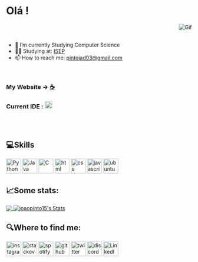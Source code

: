 # Olá ! 

<img class="boas" align='right' src="https://media1.giphy.com/media/qgQUggAC3Pfv687qPC/giphy.gif?cid=ecf05e47nplzbut2c0p233ujgdror5ni6r0jj2j6eck9umx1&rid=giphy.gif&ct=g" alt="Gif" >

<br>
<br>

- 🌱 I’m currently Studying Computer Science
- 👨‍🎓 Studying at: [ISEP](https://www.isep.ipp.pt/)
- 📫 How to reach me: pintojad03@gmail.com 

<br>

   ### My Website -> [☕](https://joaopinto15.github.io/)

   ### Current IDE : [<img src='https://cdn.jsdelivr.net/gh/devicons/devicon/icons/vscode/vscode-original.svg' alt='vscode' height='20' target=”_blank”>](https://code.visualstudio.com/)

<br>
<br>

## 💻Skills 
[<img src='https://cdn.jsdelivr.net/gh/devicons/devicon/icons/python/python-original.svg' alt='Python' height='40' target=”_blank”>](https://www.w3schools.com/python/) 
[<img src='https://cdn.jsdelivr.net/gh/devicons/devicon/icons/java/java-original.svg' alt='Java' height='40' target=”_blank”>](https://www.w3schools.com/java/) 
[<img src='https://cdn.jsdelivr.net/gh/devicons/devicon/icons/c/c-original.svg' alt='C' height='40' target=”_blank”>](https://www.w3schools.com/c/) 
[<img src='https://cdn.jsdelivr.net/gh/devicons/devicon/icons/html5/html5-original.svg' alt='html' height='40' target=”_blank”>](https://www.w3schools.com/html/) 
[<img src='https://cdn.jsdelivr.net/gh/devicons/devicon/icons/css3/css3-original.svg' alt='css' height='40' target=”_blank”>](https://www.w3schools.com/css/) 
[<img src='https://cdn.jsdelivr.net/gh/devicons/devicon/icons/javascript/javascript-original.svg' alt='javascript' height='40' target="_blank">](https://www.w3schools.com/javascript/) 
[<img src='https://cdn.jsdelivr.net/gh/devicons/devicon/icons/ubuntu/ubuntu-plain.svg' alt='ubuntu' height='40' target="_blank">](https://ubuntu.com/) 

          
## 📈Some stats:

<a href="https://github.com/joaopinto15/joaopinto15">
  <img  align="center" src="https://github-readme-stats.vercel.app/api/top-langs/?username=joaopinto15&title_color=ffffff&text_color=c9cacc&icon_color=2bbc8a&bg_color=1d1f21&langs_count=3" />
</a>
<a href="https://github.com/joaopinto15/joaopinto15">
  <img   align="center" src="https://github-readme-stats.vercel.app/api?username=joaopinto15&show_icons=true&line_height=27&count_private=true&title_color=ffffff&text_color=c9cacc&icon_color=2bbc8a&bg_color=1d1f21" alt="joaopinto15's Stats" />
</a>

## 🔍Where to find me:

[<img src='https://raw.githubusercontent.com/gauravghongde/social-icons/master/SVG/Color/Instagram.svg' alt='instagram' height='40'>](https://www.instagram.com/pinto_15/) 
[<img src='https://raw.githubusercontent.com/gauravghongde/social-icons/master/SVG/Color/Stackoverflow.svg' alt='stackoverflow' height='40'>](https://stackoverflow.com/users/19557674) 
[<img src='https://raw.githubusercontent.com/gauravghongde/social-icons/master/SVG/Color/Spotify.svg' alt='spotify' height='40'>](https://open.spotify.com/user/11129793549?si=RF6JJD6zTnugCCvfwx0l1w&dl_branch=1&nd=1) 
[<img src='https://raw.githubusercontent.com/gauravghongde/social-icons/master/SVG/Color/Github.svg' alt='github' height='40'>](https://github.com/ReyFow) 
[<img src='https://raw.githubusercontent.com/gauravghongde/social-icons/master/SVG/Color/Twitter.svg' alt='twitter' height='40'>](https://twitter.com/joao_15_pinto) 
[<img src='https://raw.githubusercontent.com/gauravghongde/social-icons/master/SVG/Color/Discord.svg' alt='discord' height='40'>](https://discordapp.com/users/335101330509135873)
[<img src='https://raw.githubusercontent.com/gauravghongde/social-icons/master/SVG/Color/LinkedIN.svg' alt='LinkedIN' height='40'>](https://www.linkedin.com/in/jo%C3%A3o-pinto-92891b250/) 

